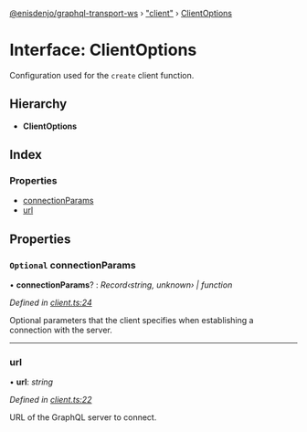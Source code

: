 [@enisdenjo/graphql-transport-ws](../README.md) › ["client"](../modules/_client_.md) › [ClientOptions](_client_.clientoptions.md)

# Interface: ClientOptions

Configuration used for the `create` client function.

## Hierarchy

* **ClientOptions**

## Index

### Properties

* [connectionParams](_client_.clientoptions.md#optional-connectionparams)
* [url](_client_.clientoptions.md#url)

## Properties

### `Optional` connectionParams

• **connectionParams**? : *Record‹string, unknown› | function*

*Defined in [client.ts:24](https://github.com/enisdenjo/graphql-transport-ws/blob/eb9f7f0/src/client.ts#L24)*

Optional parameters that the client specifies when establishing a connection with the server.

___

###  url

• **url**: *string*

*Defined in [client.ts:22](https://github.com/enisdenjo/graphql-transport-ws/blob/eb9f7f0/src/client.ts#L22)*

URL of the GraphQL server to connect.
